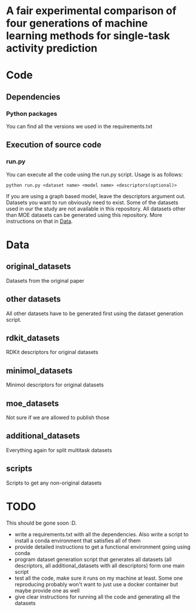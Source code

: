 # A fair experimental comparison of four generations of machine learning methods for single-task activity prediction

# Code

## Dependencies

### Python packages
You can find all the versions we used in the requirements.txt

## Execution of source code

### run.py
You can execute all the code using the run.py script. Usage is as follows:

    python run.py <dataset name> <model name> <descriptors(optional)>

If you are using a graph based model, leave the descriptors argument out. 
Datasets you want to run obviously need to exist. Some of the datasets used in 
our the study are not available in this repository. All datasets other than 
MOE datasets can be generated using this repository. More instructions on that 
in [Data](#Data).

# Data

## original_datasets
Datasets from the original paper

## other datasets
All other datasets have to be generated first using the dataset generation 
script.

## rdkit_datasets
RDKit descriptors for original datasets
## minimol_datasets
Minimol descriptors for original datasets
## moe_datasets
Not sure if we are allowed to publish those
## additional_datasets
Everything again for split multitask datasets
## scripts
Scripts to get any non-original datasets


# TODO

This should be gone soon :D.
- write a requirements.txt with all the dependencies. Also write a script to 
install a conda environment that satisfies all of them
- provide detailed instructions to get a functional environment going using 
conda
- program dataset generation script that generates all datasets (all 
descriptors, all additional_datasets with all descriptors) form one main 
script
- test all the code, make sure it runs on my machine at least. Some one 
reproducing probably won't want to just use a docker container but maybe 
provide one as well
- give clear instructions for running all the code and generating all the 
datasets
